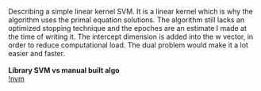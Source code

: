 Describing a simple linear kernel SVM. It is a linear kernel which is why the algorithm uses the primal equation solutions. The algorithm still lacks an optimized stopping technique and the epoches are an estimate I made at the time of writing it. The intercept dimension is added into the w vector, in order to reduce computational load. The dual problem would make it a lot easier and faster.
<br>
<br>
<b>Library SVM vs manual built algo</b>
<br>
[!nvm](https://github.com/not16ankit/algorithms-scratch/blob/main/svm/linear-kernel-primal-equation/Screencast%202021-03-26%2007_28_31.gif)
